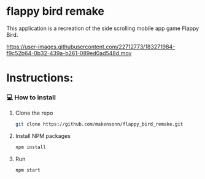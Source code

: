 # flappy bird remake
This application is a recreation of the side scrolling mobile app game Flappy Bird.

https://user-images.githubusercontent.com/22712773/183271984-f9c52b64-0b32-439a-b261-089ed0ad548d.mov


# Instructions:

### 💻 How to install

1. Clone the repo
   ```sh
   git clone https://github.com/makensonn/flappy_bird_remake.git
   ```
1. Install NPM packages
   ```sh
   npm install
   ```

1. Run
   ```sh
   npm start
   ```
   
 ### 
